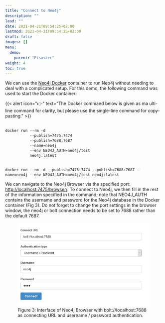 ```yaml
---
title: "Connect to Neo4j"
description: ""
lead: ""
date: 2021-04-21T09:54:25+02:00
lastmod: 2021-04-21T09:54:25+02:00
draft: false
images: []
menu: 
  demo:
    parent: "Pisaster"
weight: 4
toc: true
---
```


We can use the <a href="https://neo4j.com/developer/docker-run-neo4j/">Neo4j Docker</a> container to run Neo4j without needing to deal with a complicated setup. 
For this demo, the following command was used to start the Docker container: 

{{< alert icon="👉" text="The Docker command below is given as ma ulti-line command for clarity, but please use the single-line command for copy-pasting." >}}

<pre><code>
docker run --rm -d 
           --publish=7475:7474 
           --publish=7688:7687 
           --name=neo4j 
           --env NEO4J_AUTH=neo4j/test 
           neo4j:latest
</code></pre>

<pre><code>
docker run --rm -d --publish=7475:7474 --publish=7688:7687 --name=neo4j --env NEO4J_AUTH=neo4j/test neo4j:latest
</code></pre>

We can navigate to the Neo4j Browser via the specified port: <a href="http://localhost:7475/browser/">http://localhost:7475/browser/</a>. To connect to Neo4j, we then fill in the rest of the information specified in the command; note that NEO4J_AUTH contains the username and password for the Neo4j database in the Docker container (Fig 3). Do not forget to change the port settings in the browser window, the neo4j or bolt connection needs to be set to 7688 rather than the default 7687. 

<figure>
  <img src="/images/connect.PNG" alt="Interface of Neo4j Browser with bolt://localhost:7688 as connecting URL and username / password authentication." width="600"> 
  <figcaption>Figure 3: Interface of Neo4j Browser with bolt://localhost:7688 as connecting URL and username / password authentication.</figcaption>
</figure>

